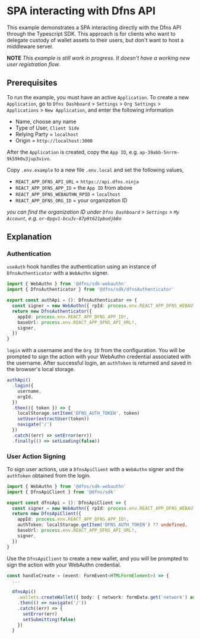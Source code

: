 # SPA interacting with Dfns API

This example demonstrates a SPA interacting directly with the Dfns API through the Typescript SDK. This approach is for clients who want to delegate custody of wallet assets to their users, but don't want to host a middleware server.

**NOTE** _This example is still work in progress. It doesn't have a working new user registration flow._

## Prerequisites

To run the example, you must have an active `Application`. To create a new `Application`, go to `Dfns Dashboard` > `Settings` > `Org Settings` > `Applications` > `New Application`, and enter the following information

* Name, choose any name
* Type of User, `Client Side`
* Relying Party = `localhost`
* Origin = `http://localhost:3000`

After the `Application` is created, copy the `App ID`, e.g. `ap-39abb-5nrrm-9k59k0u3jup3vivo`.

Copy `.env.example` to a new file `.env.local` and set the following values,

* `REACT_APP_DFNS_API_URL` = `https://api.dfns.ninja`
* `REACT_APP_DFNS_APP_ID` = the `App ID` from above
* `REACT_APP_DFNS_WEBAUTHN_RPID` = `localhost`
* `REACT_APP_DFNS_ORG_ID` = your organization ID

_you can find the organization ID under `Dfns Dashboard` > `Settings` > `My Account`, e.g. `or-0pgv1-bcu3v-87p9t621pbodjb8o`_

## Explanation

### Authentication

`useAuth` hook handles the authentication using an instance of `DfnsAuthenticator` with a `WebAuthn` signer.

```typescript
import { WebAuthn } from '@dfns/sdk-webauthn'
import { DfnsAuthenticator } from '@dfns/sdk/dfnsAuthenticator'

export const authApi = (): DfnsAuthenticator => {
  const signer = new WebAuthn({ rpId: process.env.REACT_APP_DFNS_WEBAUTHN_RPID! })
  return new DfnsAuthenticator({
    appId: process.env.REACT_APP_DFNS_APP_ID!,
    baseUrl: process.env.REACT_APP_DFNS_API_URL!,
    signer,
  })
}
```

`login` with a username and the `Org ID` from the configuration. You will be prompted to sign the action with your WebAuthn credential associated with the username. After successful login, an `authToken` is returned and saved in the browser's local storage.

```typescript
authApi()
  .login({
    username,
    orgId,
  })
  .then(({ token }) => {
    localStorage.setItem('DFNS_AUTH_TOKEN', token)
    setUser(extractUser(token))
    navigate('/')
  })
  .catch((err) => setError(err))
  .finally(() => setLoading(false))
```

### User Action Signing

To sign user actions, use a `DfnsApiClient` with a `WebAuthn` signer and the `authToken` obtained from the login.

```typescript
import { WebAuthn } from '@dfns/sdk-webauthn'
import { DfnsApiClient } from '@dfns/sdk'

export const dfnsApi = (): DfnsApiClient => {
  const signer = new WebAuthn({ rpId: process.env.REACT_APP_DFNS_WEBAUTHN_RPID! })
  return new DfnsApiClient({
    appId: process.env.REACT_APP_DFNS_APP_ID!,
    authToken: localStorage.getItem('DFNS_AUTH_TOKEN') ?? undefined,
    baseUrl: process.env.REACT_APP_DFNS_API_URL!,
    signer,
  })
}
```

Use the `DfnsApiClient` to create a new wallet, and you will be prompted to sign the action with your WebAuthn credential.

```typescript
const handleCreate = (event: FormEvent<HTMLFormElement>) => {
  ...

  dfnsApi()
    .wallets.createWallet({ body: { network: formData.get('network') as BlockchainNetwork } })
    .then(() => navigate('/'))
    .catch((err) => {
      setError(err)
      setSubmitting(false)
    })
  }
```
